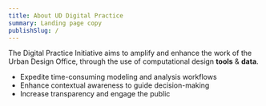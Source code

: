 ```yaml
---
title: About UD Digital Practice
summary: Landing page copy
publishSlug: /
---
```


The Digital Practice Initiative aims to amplify and enhance the work of the Urban Design Office, through the use of computational design **tools** & **data**.

- Expedite time-consuming modeling and analysis workflows
- Enhance contextual awareness to guide decision-making
- Increase transparency and engage the public
